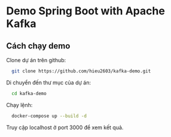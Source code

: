 # Demo Spring Boot with Apache Kafka

## Cách chạy demo

Clone dự án trên github:

```bash
  git clone https://github.com/hieu2603/kafka-demo.git
```

Di chuyển đến thư mục của dự án:

```bash
  cd kafka-demo
```

Chạy lệnh:

```bash
  docker-compose up --build -d
```

Truy cập localhost ở port 3000 để xem kết quả.
